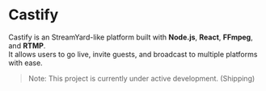 # Castify  

Castify is an StreamYard-like platform built with **Node.js**, **React**, **FFmpeg**, and **RTMP**.  
It allows users to go live, invite guests, and broadcast to multiple platforms with ease.

> Note: This project is currently under active development. (Shipping)
